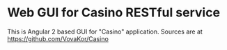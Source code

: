 # Web GUI for Casino RESTful service

This is Angular 2 based GUI for "Casino" application. Sources are at https://github.com/VovaKor/Casino
